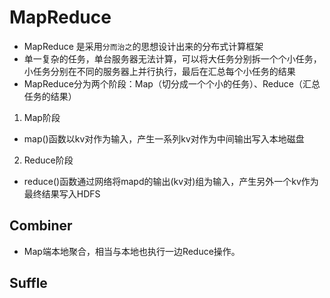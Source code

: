 # MapReduce

* MapReduce 是采用`分而治之`的思想设计出来的分布式计算框架
* 单一复杂的任务，单台服务器无法计算，可以将大任务分别拆一个个小任务，小任务分别在不同的服务器上并行执行，最后在汇总每个小任务的结果
* MapReduce分为两个阶段：Map（切分成一个个小的任务）、Reduce（汇总任务的结果）

1. Map阶段
* map()函数以kv对作为输入，产生一系列kv对作为中间输出写入本地磁盘

2. Reduce阶段
* reduce()函数通过网络将mapd的输出(kv对)组为输入，产生另外一个kv作为最终结果写入HDFS

## Combiner
* Map端本地聚合，相当与本地也执行一边Reduce操作。

## Suffle